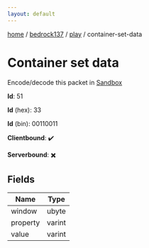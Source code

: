 ```yaml
---
layout: default
---
```


[home](/)  /  [bedrock137](/protocol/bedrock137)  /  [play](/protocol/bedrock137/play)  /  container-set-data

# Container set data

Encode/decode this packet in [Sandbox](../../../sandbox/bedrock137#Play.ContainerSetData)

**Id**: 51

**Id** (hex): 33

**Id** (bin): 00110011

**Clientbound**: ✔️

**Serverbound**: ✖️

## Fields

Name | Type
---|---
window | ubyte
property | varint
value | varint

